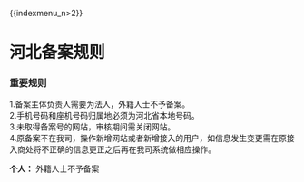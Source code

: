 {{indexmenu_n>2}}

# 河北备案规则

### 重要规则

1.备案主体负责人需要为法人，外籍人士不予备案。  
2.手机号码和座机号码归属地必须为河北省本地号码。  
3.未取得备案号的网站，审核期间需关闭网站。  
4.原备案不在我司，操作新增网站或者新增接入的用户，如信息发生变更需在原接入商处将不正确的信息更正之后再在我司系统做相应操作。

**个人：** 外籍人士不予备案
